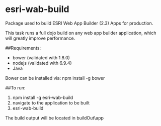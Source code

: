 # esri-wab-build
Package used to build ESRI Web App Builder (2.3) Apps for production.

This task runs a full dojo build on any web app builder application, which will greatly improve performance.

##Requirements:
* bower (validated with 1.8.0)
* nodejs (validated with 6.9.4)
* Java

Bower can be installed via:
npm install -g bower


##To run:
1. npm install -g esri-wab-build
2. navigate to the application to be built
3. esri-wab-build

The build output will be located in buildOut\app
